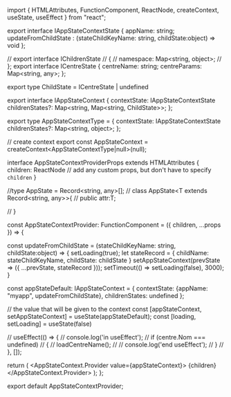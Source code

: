 import { HTMLAttributes, FunctionComponent, ReactNode, createContext, useState, useEffect } from "react";

export interface IAppStateContextState
{
  appName: string;
  updateFromChildState : (stateChildKeyName: string, childState:object) => void
};

// export interface IChildrenState
// {
//     namespace: Map<string, object>;
// };
export interface ICentreState
{
    centreName: string;
    centreParams: Map<string, any>;
};

export type ChildState = ICentreState | undefined

export interface IAppStateContext
{
    contextState: IAppStateContextState
    childrenStates?: Map<string, Map<string, ChildState>>;
};

export type AppStateContextType = {
  contextState: IAppStateContextState
  childrenStates?: Map<string, object>;
};

// create context
export const AppStateContext = createContext<AppStateContextType|null>(null);

interface AppStateContextProviderProps extends HTMLAttributes<Element> {
  children: ReactNode
  // add any custom props, but don't have to specify `children`
}

//type AppState = Record<string, any>[];
// class AppState<T extends Record<string, any>>{
//   public attr:T;

// }

const AppStateContextProvider: FunctionComponent<AppStateContextProviderProps> = ({ children, ...props }) => {

  const updateFromChildState = (stateChildKeyName: string, childState:object) => {
    setLoading(true);
    let stateRecord = {
      childName: stateChildKeyName,
      childState: childState
    }
    setAppStateContext(prevState => ({
      ...prevState,
      stateRecord
    }));
    setTimeout(() => setLoading(false), 3000);
  }

  const appStateDefault: IAppStateContext = {
    contextState: {appName: "myapp", updateFromChildState},
    childrenStates: undefined
  };

  // the value that will be given to the context
  const [appStateContext, setAppStateContext] = useState<IAppStateContext>(appStateDefault);
  const [loading, setLoading] = useState(false)

  // useEffect(() => {
  //   console.log('in useEffect');
  //   if (centre.Nom === undefined)
  //   {
  //     loadCentreName();
  //     // console.log('end useEffect');
  //   }
  // }, []);

  return (
    <AppStateContext.Provider value={appStateContext}>
      {children}
    </AppStateContext.Provider>
  );
};

export default AppStateContextProvider;

